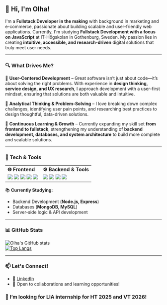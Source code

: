 ## 👋 Hi, I'm Olha!  

I'm a **Fullstack Developer in the making** with background in marketing and e-commerce, passionate about building scalable and user-friendly web applications. Currently, I'm studying **Fullstack Development with a focus on JavaScript** at IT-Högskolan in Gothenburg, Sweden. My passion lies in creating **intuitive, accessible, and research-driven** digital solutions that truly meet user needs.

---

### 🔍 **What Drives Me?**  
🔹 **User-Centered Development** – Great software isn’t just about code—it’s about solving the right problems. With experience in **design thinking, service design, and UX research**, I approach development with a user-first mindset, ensuring that solutions are both valuable and intuitive.  

🔹 **Analytical Thinking & Problem-Solving** – I love breaking down complex challenges, identifying user pain points, and researching best practices to design thoughtful, data-driven solutions.  

🔹 **Continuous Learning & Growth** – Currently expanding my skill set **from frontend to fullstack**, strengthening my understanding of **backend development, databases, and system architecture** to build more complete and scalable solutions.  

---
### 🔧 **Tech & Tools**  

<table>
  <tr>
    <td><strong>🌐 Frontend</strong></td>
    <td><strong>⚙️ Backend & Tools</strong></td>
  </tr>
  <tr>
    <td>
      <img src="https://img.shields.io/badge/HTML5-E34F26?style=for-the-badge&logo=html5&logoColor=white" />
      <img src="https://img.shields.io/badge/CSS3-1572B6?style=for-the-badge&logo=css3&logoColor=white" />
      <img src="https://img.shields.io/badge/JavaScript-F7DF1E?style=for-the-badge&logo=javascript&logoColor=black" />
      <img src="https://img.shields.io/badge/Vue-4FC08D?style=for-the-badge&logo=vue.js&logoColor=white" />
      <img src="https://img.shields.io/badge/Vite-646CFF?style=for-the-badge&logo=vite&logoColor=white" />
    </td>
    <td>
      <img src="https://img.shields.io/badge/Node.js-339933?style=for-the-badge&logo=node.js&logoColor=white" />
      <img src="https://img.shields.io/badge/Express-000000?style=for-the-badge&logo=express&logoColor=white" />
      <img src="https://img.shields.io/badge/Docker-2496ED?style=for-the-badge&logo=docker&logoColor=white" />
      <img src="https://img.shields.io/badge/Git-F05032?style=for-the-badge&logo=git&logoColor=white" />
    </td>
  </tr>
</table>

📚 **Currently Studying:**  
- Backend Development (**Node.js, Express**)  
- Databases (**MongoDB, MySQL**)  
- Server-side logic & API development  

---

### 📊 **GitHub Stats**  
![Olha's GitHub stats](https://github-readme-stats.vercel.app/api?username=ofedchen&show_icons=true&theme=radical)  
[![Top Langs](https://github-readme-stats.vercel.app/api/top-langs/?username=ofedchen&layout=compact&theme=radical)](https://github.com/anuraghazra/github-readme-stats)  

---


### 📫 Let's Connect!  
- 💼 [LinkedIn](https://www.linkedin.com/in/ofedchenko/)
- 📩 Open to collaborations and learning opportunities!  

### 👯 I’m looking for LIA internship for HT 2025 and VT 2026!

